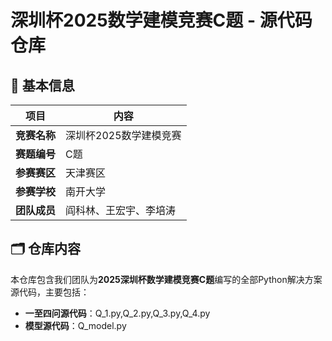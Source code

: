 # 深圳杯2025数学建模竞赛C题 - 源代码仓库

## 📌 基本信息
| 项目 | 内容 |
|------|------|
| ​**竞赛名称**​ | 深圳杯2025数学建模竞赛 |
| ​**赛题编号**​ | C题 |
| ​**参赛赛区**​ | 天津赛区 |
| ​**参赛学校**​ | 南开大学 |
| ​**团队成员**​ | 阎科林、王宏宇、李培涛 |

## 🗂️ 仓库内容
本仓库包含我们团队为**2025深圳杯数学建模竞赛C题**编写的全部Python解决方案源代码，主要包括：

- ​**一至四问源代码**：Q_1.py,Q_2.py,Q_3.py,Q_4.py
- **模型源代码**：Q_model.py
